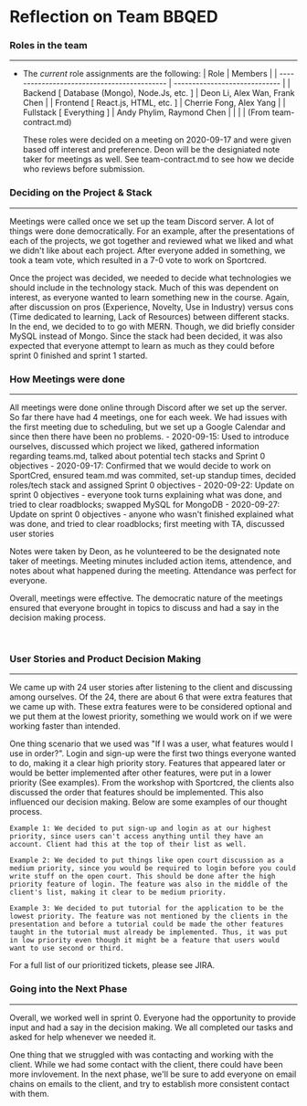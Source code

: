 Reflection on Team BBQED
========================

### **Roles in the team**
-------------------------
- The *current* role assignments are the following:
    | Role                                        | Members                       |
    | ------------------------------------------- | ----------------------------- |
    | Backend [ Database (Mongo), Node.Js, etc. ] | Deon Li, Alex Wan, Frank Chen |
    | Frontend [ React.js, HTML, etc. ]           | Cherrie Fong, Alex Yang       |
    | Fullstack [ Everything ]                    | Andy Phylim, Raymond Chen     |
    |                                             |                               |
    (From team-contract.md)

    These roles were decided on a meeting on 2020-09-17 and were given based off interest and preference.
    Deon will be the designiated note taker for meetings as well.
    See team-contract.md to see how we decide who reviews before submission.

### **Deciding on the Project & Stack**
---------------------------------------

Meetings were called once we set up the team Discord server. A lot of things were done democratically. For an example, after the presentations of each of the projects, we got together and reviewed what we liked and what we didn't like about each project. After everyone added in something, we took a team vote, which resulted in a 7-0 vote to work on Sportcred.

Once the project was decided, we needed to decide what technologies we should include in the technology stack. Much of this was dependent on interest, as everyone wanted to learn something new in the course. Again, after discussion on pros (Experience, Novelty, Use in Industry) versus cons (Time dedicated to learning, Lack of Resources) between different stacks. In the end, we decided to to go with MERN. Though, we did briefly consider MySQL instead of Mongo. Since the stack had been decided, it was also expected that everyone attempt to learn as much as they could before sprint 0 finished and sprint 1 started.

### **How Meetings were done**
------------------------------

All meetings were done online through Discord after we set up the server. So far there have had 4 meetings, one for each week. We had issues with the first meeting due to scheduling, but we set up a Google Calendar and since then there have been no problems.
    - 2020-09-15: Used to introduce ourselves, discussed which project we liked, gathered information regarding teams.md, talked about potential tech stacks and Sprint 0 objectives
    - 2020-09-17: Confirmed that we would decide to work on SportCred, ensured team.md was commited, set-up standup times, decided roles/tech stack and assigned Sprint 0 objectives
    - 2020-09-22: Update on sprint 0 objectives - everyone took turns explaining what was done, and tried to clear roadblocks; swapped MySQL for MongoDB
    - 2020-09-27: Update on sprint 0 objectives - anyone who wasn't finished explained what was done, and tried to clear roadblocks; first meeting with TA, discussed user stories

Notes were taken by Deon, as he volunteered to be the designated note taker of meetings. Meeting minutes included action items, attendence, and notes about what happened during the meeting. Attendance was perfect for everyone.

Overall, meetings were effective. The democratic nature of the meetings ensured that everyone brought in topics to discuss and had a say in the decision making process.

<br>

### **User Stories and Product Decision Making**
--------------------------------------------------------------------

We came up with 24 user stories after listening to the client and discussing among ourselves. Of the 24, there are about 6 that were extra features that we came up with. These extra features were to be considered optional and we put them at the lowest priority, something we would work on if we were working faster than intended. 

One thing scenario that we used was "If I was a user, what features would I use in order?". Login and sign-up were the first two things everyone wanted to do, making it a clear high priority story. Features that appeared later or would be better implemented after other features, were put in a lower priority (See examples). From the workshop with Sportcred, the clients also discussed the order that features should be implemented. This also influenced our decision making. Below are some examples of our thought process.

    Example 1: We decided to put sign-up and login as at our highest priority, since users can't access anything until they have an account. Client had this at the top of their list as well.

    Example 2: We decided to put things like open court discussion as a medium priority, since you would be required to login before you could write stuff on the open court. This should be done after the high priority feature of login. The feature was also in the middle of the client's list, making it clear to be medium priority.

    Example 3: We decided to put tutorial for the application to be the lowest priority. The feature was not mentioned by the clients in the presentation and before a tutorial could be made the other features taught in the tutorial must already be implemented. Thus, it was put in low priority even though it might be a feature that users would want to use second or third.

For a full list of our prioritized tickets, please see JIRA.

### **Going into the Next Phase**
---------------------------------

Overall, we worked well in sprint 0. Everyone had the opportunity to provide input and had a say in the decision making. We all completed our tasks and asked for help whenever we needed it.

One thing that we struggled with was contacting and working with the client. While we had some contact with the client, there could have been more invlovement. In the next phase, we'll be sure to add everyone on email chains on emails to the client, and try to establish more consistent contact with them.